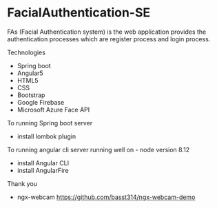 # FacialAuthentication-SE
FAs (Facial Authentication system) is the web application provides the authentication processes which are register process and login process.

Technologies
- Spring boot
- Angular5
- HTML5
- CSS
- Bootstrap
- Google Firebase
- Microsoft Azure Face API

To running Spring boot server
- install lombok plugin

To running angular cli server
running well on - node version 8.12
- install Angular CLI
- install AngularFire
    
    
Thank you 
- ngx-webcam https://github.com/basst314/ngx-webcam-demo
